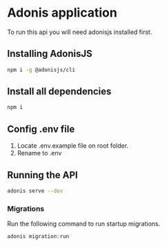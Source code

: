 # Adonis application

To run this api you will need adonisjs installed first.

## Installing AdonisJS

```bash
npm i -g @adonisjs/cli
```

## Install all dependencies

```bash
npm i
```

## Config .env file

1. Locate .env.example file on root folder.
2. Rename to .env

## Running the API

```bash
adonis serve --dev
```


### Migrations

Run the following command to run startup migrations.

```js
adonis migration:run
```
